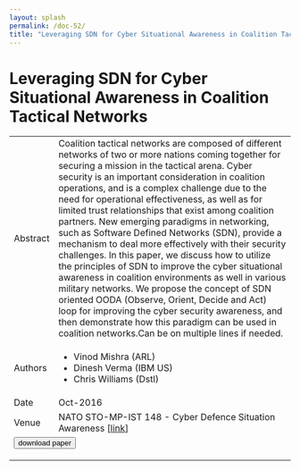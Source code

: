 ```yaml
---
layout: splash
permalink: /doc-52/
title: "Leveraging SDN for Cyber Situational Awareness in Coalition Tactical Networks"
---
```


# Leveraging SDN for Cyber Situational Awareness in Coalition Tactical Networks

<table>
    <tbody>
    <tr>
        <td>Abstract</td>
        <td>Coalition tactical networks are composed of different networks of two or more nations coming together for securing a mission in the tactical arena. Cyber security is an important consideration in coalition operations, and is a complex challenge due to the need for operational effectiveness, as well as for limited trust relationships that exist among coalition partners. New emerging paradigms in networking, such as Software Defined Networks (SDN), provide a mechanism to deal more effectively with their security challenges. In this paper, we discuss how to utilize the principles of SDN to improve the cyber situational awareness in coalition environments as well in various military networks. We propose the concept of SDN oriented OODA (Observe, Orient, Decide and Act) loop for improving the cyber security awareness, and then demonstrate how this paradigm can be used in coalition networks.Can be on multiple lines if needed.</td>
    </tr>
    <tr>
        <td>Authors</td>
        <td>
            <ul>
                <li>Vinod Mishra (ARL)</li>
                <li>Dinesh Verma (IBM US)</li>
                <li>Chris Williams (Dstl)</li>
            </ul>
        </td>
    </tr>
    <tr>
        <td>Date</td>
        <td>Oct-2016</td>
    </tr>
    <tr>
        <td>Venue</td>
        <td>NATO STO-MP-IST 148 - Cyber Defence Situation Awareness [<a href="https://www.sto.nato.int/publications/STO%20Meeting%20Proceedings/STO-MP-IST-148/MP-IST-148-02.pdf">link</a>]</td>
    </tr>
        <tr>
            <td colspan="2">
                <form method="get" action="https://ibm.box.com/v/doc-52-paper">
                    <button type="submit">download paper</button>
                </form>
            </td>
        </tr>
    </tbody>
</table>

